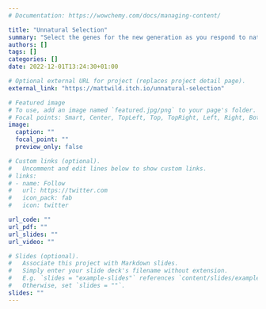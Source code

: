 ```yaml
---
# Documentation: https://wowchemy.com/docs/managing-content/

title: "Unnatural Selection"
summary: "Select the genes for the new generation as you respond to national crises. But every choice has consequences and side effects."
authors: []
tags: []
categories: []
date: 2022-12-01T13:24:30+01:00

# Optional external URL for project (replaces project detail page).
external_link: "https://mattwild.itch.io/unnatural-selection"

# Featured image
# To use, add an image named `featured.jpg/png` to your page's folder.
# Focal points: Smart, Center, TopLeft, Top, TopRight, Left, Right, BottomLeft, Bottom, BottomRight.
image:
  caption: ""
  focal_point: ""
  preview_only: false

# Custom links (optional).
#   Uncomment and edit lines below to show custom links.
# links:
# - name: Follow
#   url: https://twitter.com
#   icon_pack: fab
#   icon: twitter

url_code: ""
url_pdf: ""
url_slides: ""
url_video: ""

# Slides (optional).
#   Associate this project with Markdown slides.
#   Simply enter your slide deck's filename without extension.
#   E.g. `slides = "example-slides"` references `content/slides/example-slides.md`.
#   Otherwise, set `slides = ""`.
slides: ""
---
```

